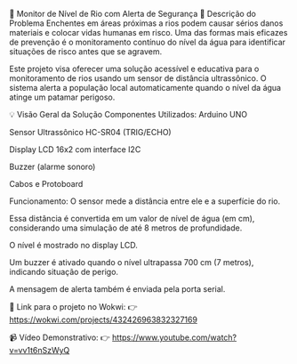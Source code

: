 🚨 Monitor de Nível de Rio com Alerta de Segurança
📌 Descrição do Problema
Enchentes em áreas próximas a rios podem causar sérios danos materiais e colocar vidas humanas em risco. Uma das formas mais eficazes de prevenção é o monitoramento contínuo do nível da água para identificar situações de risco antes que se agravem.

Este projeto visa oferecer uma solução acessível e educativa para o monitoramento de rios usando um sensor de distância ultrassônico. O sistema alerta a população local automaticamente quando o nível da água atinge um patamar perigoso.

💡 Visão Geral da Solução
Componentes Utilizados:
Arduino UNO

Sensor Ultrassônico HC-SR04 (TRIG/ECHO)

Display LCD 16x2 com interface I2C

Buzzer (alarme sonoro)

Cabos e Protoboard

Funcionamento:
O sensor mede a distância entre ele e a superfície do rio.

Essa distância é convertida em um valor de nível de água (em cm), considerando uma simulação de até 8 metros de profundidade.

O nível é mostrado no display LCD.

Um buzzer é ativado quando o nível ultrapassa 700 cm (7 metros), indicando situação de perigo.

A mensagem de alerta também é enviada pela porta serial.

📎 Link para o projeto no Wokwi:
👉 https://wokwi.com/projects/432426963832327169

📹 Vídeo Demonstrativo:
👉 https://www.youtube.com/watch?v=vv1t6nSzWyQ
